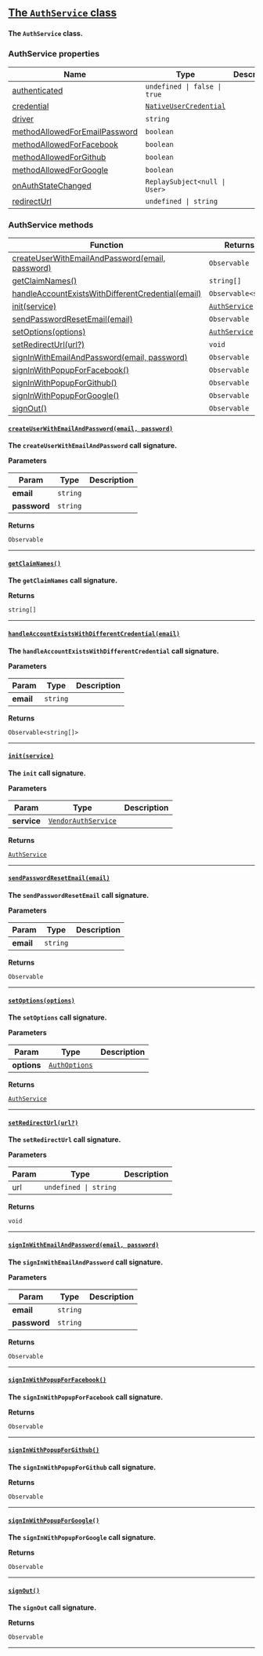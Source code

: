 <section id="main" data-note="AUTO-GENERATED CONTENT, DO NOT EDIT DIRECTLY!">

<h2><a name="authservice" href="https://ngx-useful.lamnhan.com/content/reference/classes/authservice.html"><p>The <code>AuthService</code> class</p>
</a></h2>

**The `AuthService` class.**

<h3><a name="authservice-properties"><p>AuthService properties</p>
</a></h3>

| Name                                                                                                                                     | Type                                                                                                                                               | Description |
| ---------------------------------------------------------------------------------------------------------------------------------------- | -------------------------------------------------------------------------------------------------------------------------------------------------- | ----------- |
| [authenticated](https://ngx-useful.lamnhan.com/content/reference/classes/authservice.html#authenticated)                                 | <code>undefined \| false \| true</code>                                                                                                            |             |
| [credential](https://ngx-useful.lamnhan.com/content/reference/classes/authservice.html#credential)                                       | <code><a href="https://ngx-useful.lamnhan.com/content/reference/globals.html#nativeusercredential" target="_blank">NativeUserCredential</a></code> |             |
| [driver](https://ngx-useful.lamnhan.com/content/reference/classes/authservice.html#driver)                                               | <code>string</code>                                                                                                                                |             |
| [methodAllowedForEmailPassword](https://ngx-useful.lamnhan.com/content/reference/classes/authservice.html#methodallowedforemailpassword) | <code>boolean</code>                                                                                                                               |             |
| [methodAllowedForFacebook](https://ngx-useful.lamnhan.com/content/reference/classes/authservice.html#methodallowedforfacebook)           | <code>boolean</code>                                                                                                                               |             |
| [methodAllowedForGithub](https://ngx-useful.lamnhan.com/content/reference/classes/authservice.html#methodallowedforgithub)               | <code>boolean</code>                                                                                                                               |             |
| [methodAllowedForGoogle](https://ngx-useful.lamnhan.com/content/reference/classes/authservice.html#methodallowedforgoogle)               | <code>boolean</code>                                                                                                                               |             |
| [onAuthStateChanged](https://ngx-useful.lamnhan.com/content/reference/classes/authservice.html#onauthstatechanged)                       | <code>ReplaySubject<null \| User></code>                                                                                                           |             |
| [redirectUrl](https://ngx-useful.lamnhan.com/content/reference/classes/authservice.html#redirecturl)                                     | <code>undefined \| string</code>                                                                                                                   |             |

<h3><a name="authservice-methods"><p>AuthService methods</p>
</a></h3>

| Function                                                                                                       | Returns type                                                                                                                     | Description |
| -------------------------------------------------------------------------------------------------------------- | -------------------------------------------------------------------------------------------------------------------------------- | ----------- |
| [createUserWithEmailAndPassword(email, password)](#authservice-createuserwithemailandpassword-0)               | <code>Observable<UserCredential></code>                                                                                          |             |
| [getClaimNames()](#authservice-getclaimnames-0)                                                                | <code>string[]</code>                                                                                                            |             |
| [handleAccountExistsWithDifferentCredential(email)](#authservice-handleaccountexistswithdifferentcredential-0) | <code>Observable<string[]></code>                                                                                                |             |
| [init(service)](#authservice-init-0)                                                                           | <code><a href="https://ngx-useful.lamnhan.com/content/reference/classes/authservice.html" target="_blank">AuthService</a></code> |             |
| [sendPasswordResetEmail(email)](#authservice-sendpasswordresetemail-0)                                         | <code>Observable<void></code>                                                                                                    |             |
| [setOptions(options)](#authservice-setoptions-0)                                                               | <code><a href="https://ngx-useful.lamnhan.com/content/reference/classes/authservice.html" target="_blank">AuthService</a></code> |             |
| [setRedirectUrl(url?)](#authservice-setredirecturl-0)                                                          | <code>void</code>                                                                                                                |             |
| [signInWithEmailAndPassword(email, password)](#authservice-signinwithemailandpassword-0)                       | <code>Observable<UserCredential></code>                                                                                          |             |
| [signInWithPopupForFacebook()](#authservice-signinwithpopupforfacebook-0)                                      | <code>Observable<UserCredential></code>                                                                                          |             |
| [signInWithPopupForGithub()](#authservice-signinwithpopupforgithub-0)                                          | <code>Observable<UserCredential></code>                                                                                          |             |
| [signInWithPopupForGoogle()](#authservice-signinwithpopupforgoogle-0)                                          | <code>Observable<UserCredential></code>                                                                                          |             |
| [signOut()](#authservice-signout-0)                                                                            | <code>Observable<void></code>                                                                                                    |             |

<h4><a name="authservice-createuserwithemailandpassword-0" href="https://ngx-useful.lamnhan.com/content/reference/classes/authservice.html#createuserwithemailandpassword"><p><code>createUserWithEmailAndPassword(email, password)</code></p>
</a></h4>

**The `createUserWithEmailAndPassword` call signature.**

**Parameters**

| Param        | Type                | Description |
| ------------ | ------------------- | ----------- |
| **email**    | <code>string</code> |             |
| **password** | <code>string</code> |             |

**Returns**

<code>Observable<UserCredential></code>

---

<h4><a name="authservice-getclaimnames-0" href="https://ngx-useful.lamnhan.com/content/reference/classes/authservice.html#getclaimnames"><p><code>getClaimNames()</code></p>
</a></h4>

**The `getClaimNames` call signature.**

**Returns**

<code>string[]</code>

---

<h4><a name="authservice-handleaccountexistswithdifferentcredential-0" href="https://ngx-useful.lamnhan.com/content/reference/classes/authservice.html#handleaccountexistswithdifferentcredential"><p><code>handleAccountExistsWithDifferentCredential(email)</code></p>
</a></h4>

**The `handleAccountExistsWithDifferentCredential` call signature.**

**Parameters**

| Param     | Type                | Description |
| --------- | ------------------- | ----------- |
| **email** | <code>string</code> |             |

**Returns**

<code>Observable<string[]></code>

---

<h4><a name="authservice-init-0" href="https://ngx-useful.lamnhan.com/content/reference/classes/authservice.html#init"><p><code>init(service)</code></p>
</a></h4>

**The `init` call signature.**

**Parameters**

| Param       | Type                                                                                                                                         | Description |
| ----------- | -------------------------------------------------------------------------------------------------------------------------------------------- | ----------- |
| **service** | <code><a href="https://ngx-useful.lamnhan.com/content/reference/globals.html#vendorauthservice" target="_blank">VendorAuthService</a></code> |             |

**Returns**

<code><a href="https://ngx-useful.lamnhan.com/content/reference/classes/authservice.html" target="_blank">AuthService</a></code>

---

<h4><a name="authservice-sendpasswordresetemail-0" href="https://ngx-useful.lamnhan.com/content/reference/classes/authservice.html#sendpasswordresetemail"><p><code>sendPasswordResetEmail(email)</code></p>
</a></h4>

**The `sendPasswordResetEmail` call signature.**

**Parameters**

| Param     | Type                | Description |
| --------- | ------------------- | ----------- |
| **email** | <code>string</code> |             |

**Returns**

<code>Observable<void></code>

---

<h4><a name="authservice-setoptions-0" href="https://ngx-useful.lamnhan.com/content/reference/classes/authservice.html#setoptions"><p><code>setOptions(options)</code></p>
</a></h4>

**The `setOptions` call signature.**

**Parameters**

| Param       | Type                                                                                                                                | Description |
| ----------- | ----------------------------------------------------------------------------------------------------------------------------------- | ----------- |
| **options** | <code><a href="https://ngx-useful.lamnhan.com/content/reference/interfaces/authoptions.html" target="_blank">AuthOptions</a></code> |             |

**Returns**

<code><a href="https://ngx-useful.lamnhan.com/content/reference/classes/authservice.html" target="_blank">AuthService</a></code>

---

<h4><a name="authservice-setredirecturl-0" href="https://ngx-useful.lamnhan.com/content/reference/classes/authservice.html#setredirecturl"><p><code>setRedirectUrl(url?)</code></p>
</a></h4>

**The `setRedirectUrl` call signature.**

**Parameters**

| Param | Type                             | Description |
| ----- | -------------------------------- | ----------- |
| url   | <code>undefined \| string</code> |             |

**Returns**

<code>void</code>

---

<h4><a name="authservice-signinwithemailandpassword-0" href="https://ngx-useful.lamnhan.com/content/reference/classes/authservice.html#signinwithemailandpassword"><p><code>signInWithEmailAndPassword(email, password)</code></p>
</a></h4>

**The `signInWithEmailAndPassword` call signature.**

**Parameters**

| Param        | Type                | Description |
| ------------ | ------------------- | ----------- |
| **email**    | <code>string</code> |             |
| **password** | <code>string</code> |             |

**Returns**

<code>Observable<UserCredential></code>

---

<h4><a name="authservice-signinwithpopupforfacebook-0" href="https://ngx-useful.lamnhan.com/content/reference/classes/authservice.html#signinwithpopupforfacebook"><p><code>signInWithPopupForFacebook()</code></p>
</a></h4>

**The `signInWithPopupForFacebook` call signature.**

**Returns**

<code>Observable<UserCredential></code>

---

<h4><a name="authservice-signinwithpopupforgithub-0" href="https://ngx-useful.lamnhan.com/content/reference/classes/authservice.html#signinwithpopupforgithub"><p><code>signInWithPopupForGithub()</code></p>
</a></h4>

**The `signInWithPopupForGithub` call signature.**

**Returns**

<code>Observable<UserCredential></code>

---

<h4><a name="authservice-signinwithpopupforgoogle-0" href="https://ngx-useful.lamnhan.com/content/reference/classes/authservice.html#signinwithpopupforgoogle"><p><code>signInWithPopupForGoogle()</code></p>
</a></h4>

**The `signInWithPopupForGoogle` call signature.**

**Returns**

<code>Observable<UserCredential></code>

---

<h4><a name="authservice-signout-0" href="https://ngx-useful.lamnhan.com/content/reference/classes/authservice.html#signout"><p><code>signOut()</code></p>
</a></h4>

**The `signOut` call signature.**

**Returns**

<code>Observable<void></code>

---

</section>
